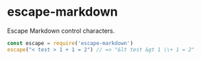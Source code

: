 # escape-markdown
Escape Markdown control characters.

```javascript
const escape = require('escape-markdown')
escape("< test > 1 + 1 = 2") // => "&lt test &gt 1 \\+ 1 = 2"
```
